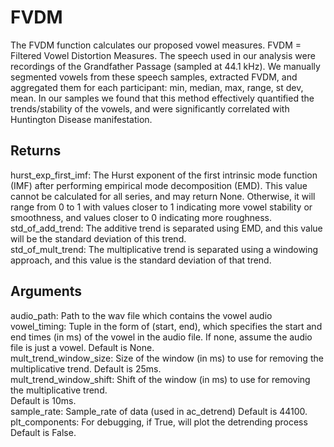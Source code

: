 # FVDM

The FVDM function calculates our proposed vowel measures. FVDM = Filtered Vowel Distortion Measures. 
The speech used in our analysis were recordings of the Grandfather Passage (sampled at 44.1 kHz). We manually segmented vowels from these speech samples, extracted FVDM, and aggregated them for each participant: min, median, max, range, st dev, mean. In our samples we found that this method effectively quantified the trends/stability of the vowels, and were significantly correlated with Huntington Disease manifestation.    

## Returns
  hurst_exp_first_imf: The Hurst exponent of the first intrinsic mode 
	function (IMF) after performing empirical mode decomposition (EMD). 
	This value cannot be calculated for all series, and may return None.
	Otherwise, it will range from 0 to 1 with values closer to 1 
	indicating more vowel stability or smoothness, and values closer
	to 0 indicating more roughness. 
  std_of_add_trend: The additive trend is separated using EMD,
	and this value will be the standard deviation of this trend.  
  std_of_mult_trend: The multiplicative trend is separated using a windowing
	approach, and this value is the standard deviation of that trend. 
## Arguments
  audio_path: Path to the wav file which contains the vowel audio  
  vowel_timing: Tuple in the form of (start, end), which specifies
            the start and end times (in ms) of the vowel in the audio file. 
            If none, assume the audio file is just a vowel. 
            Default is None.  
  mult_trend_window_size: Size of the window (in ms) to use for removing 
	    the multiplicative trend.
            Default is 25ms.  
  mult_trend_window_shift: Shift of the window (in ms) to use for removing 
	    the multiplicative trend.  
            Default is 10ms.  
  sample_rate: Sample_rate of data (used in ac_detrend) 
            Default is 44100.  
  plt_components: For debugging, if True, will plot the detrending process
            Default is False.  
